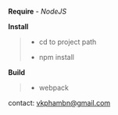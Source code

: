 **Require**
    - _NodeJS_
    
**Install**
    
>    - cd to project path
>    
>    - npm install
    
**Build**
>    - webpack
    
contact: vkphambn@gmail.com
